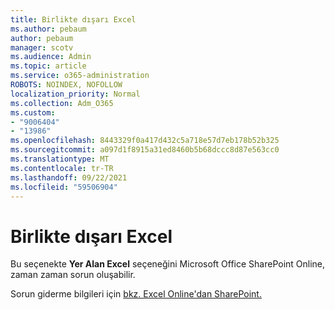 ```yaml
---
title: Birlikte dışarı Excel
ms.author: pebaum
author: pebaum
manager: scotv
ms.audience: Admin
ms.topic: article
ms.service: o365-administration
ROBOTS: NOINDEX, NOFOLLOW
localization_priority: Normal
ms.collection: Adm_O365
ms.custom:
- "9006404"
- "13986"
ms.openlocfilehash: 8443329f0a417d432c5a718e57d7eb178b52b325
ms.sourcegitcommit: a097d1f8915a31ed8460b5b68dccc8d87e563cc0
ms.translationtype: MT
ms.contentlocale: tr-TR
ms.lasthandoff: 09/22/2021
ms.locfileid: "59506904"
---
```

# <a name="exporting-with-excel"></a>Birlikte dışarı Excel

Bu seçenekte **Yer Alan Excel** seçeneğini Microsoft Office SharePoint Online, zaman zaman sorun oluşabilir.

Sorun giderme bilgileri için [bkz. Excel Online'dan SharePoint.](https://docs.microsoft.com/office/troubleshoot/excel/cannot-export-to-excel)